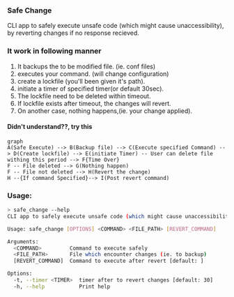 ### Safe Change
CLI app to safely execute unsafe code (which might cause unaccessibility), by reverting changes if no response recieved.
### It work in following manner
1. It backups the to be modified file. (ie. conf files)
2. executes your command. (will change configuration)
3. create a lockfile (you'll been given it's path).
4. initiate a timer of specified timer(or default 30sec).
5. The lockfile need to be deleted within timeout.
6. If lockfile exists after timeout, the changes will revert.
7. On another case, nothing happens,(ie. your change applied).

#### Didn't understand??, try this
```mermaid
graph
A(Safe Execute) --> B(Backup file) --> C(Execute specified Command) --> D(Create lockfile) --> E(initiate Timer) -- User can delete file withing this period --> F{Time Over}
F -- File deleted --> G(Nothing happen)
F -- File not deleted --> H(Revert the change)
H --{If command Specified}--> I(Post revert command)
```

### Usage:
```sh
> safe_change --help
CLI app to safely execute unsafe code (which might cause unaccessibility), by reverting changes if no response recieved

Usage: safe_change [OPTIONS] <COMMAND> <FILE_PATH> [REVERT_COMMAND]

Arguments:
  <COMMAND>         Command to execute safely
  <FILE_PATH>       File which encounter changes (ie. to backup)
  [REVERT_COMMAND]  Command to execute after revert [default: ]

Options:
  -t, --timer <TIMER>  timer after to revert changes [default: 30]
  -h, --help           Print help
```
